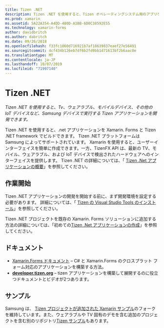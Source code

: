 ```yaml
---
title: Tizen .NET
description: Tizen .NET を使用すると、Tizen オペレーティングシステム用のアプリケーションを開発できます。これは、テレビ、ウェアラブル、モバイルデバイス、その他の IoT デバイスを含む Samsung デバイスで実行されます。
ms.prod: xamarin
ms.assetid: 5A22A354-A4DD-480D-A1BB-6D0C38592E55
ms.technology: xamarin-forms
author: davidbritch
ms.author: dabritch
ms.date: 09/26/2018
ms.openlocfilehash: f33fc1860d716921b7af18639837eaef27e56491
ms.sourcegitcommit: 4cf434b126eb7df6b2fd9bb1d71613bf2b6aac0e
ms.translationtype: MT
ms.contentlocale: ja-JP
ms.lasthandoff: 10/07/2019
ms.locfileid: "71997140"
---
```

# <a name="tizen-net"></a>Tizen .NET

_Tizen .NET を使用すると、Tv、ウェアラブル、モバイルデバイス、その他の IoT デバイスなど、Samsung デバイスで実行する Tizen アプリケーションを開発できます。_

Tizen .NET を使用すると、.net アプリケーションを Xamarin. Forms と Tizen .NET framework でビルドできます。 Tizen .NET プラットフォームは Samsung によってサポートされています。 Xamarin を使用すると、ユーザーインターフェイスを簡単に作成できます。一方、TizenFX API は、最新の TV、モバイル、ウェアラブル、および IoT デバイスで検出されたハードウェアへのインターフェイスを提供します。 Tizen .NET の詳細については、「 [Tizen .Net アプリケーションの概要](https://developer.tizen.org/development/training/.net-application)」を参照してください。

## <a name="get-started"></a>作業開始

Tizen .NET アプリケーションの開発を開始する前に、まず開発環境を設定する必要があります。 詳細については、「 [Tizen の Visual Studio Tools のインストール](https://developer.tizen.org/development/visual-studio-tools-tizen/installing-visual-studio-tools-tizen)」を参照してください。

Tizen .NET プロジェクトを既存の Xamarin. Forms ソリューションに追加する方法の詳細については、「初めての[Tizen .Net アプリケーションの作成](https://developer.tizen.org/development/training/.net-application/creating-your-first-tizen-.net-application)」を参照してください。

## <a name="documentation"></a>ドキュメント

- [Xamarin.Forms ドキュメント](~/xamarin-forms/index.yml) &ndash; C# と Xamarin.Forms のクロスプラット フォーム対応のアプリケーションを構築する方法。
- [**developer.tizen.org**](https://developer.tizen.org/development) &ndash; tizen アプリケーションを構築して展開するのに役立つドキュメントとビデオが2つあります。

## <a name="samples"></a>サンプル

Samsung は、 [Tizen プロジェクトが追加された Xamarin サンプル](https://github.com/Samsung/xamarin-forms-samples)のフォークを維持しています。また、ウェアラブルや TV 固有のデモを含む追加のプロジェクトを含む別のリポジトリ[Tizen サンプル](https://github.com/Samsung/Tizen-CSharp-Samples)もあります。
